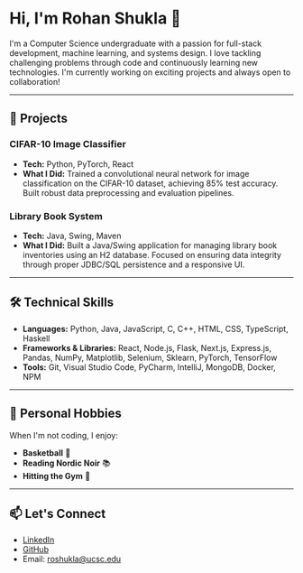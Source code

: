 # Hi, I'm Rohan Shukla 👋

I'm a Computer Science undergraduate with a passion for full-stack development, machine learning, and systems design. I love tackling challenging problems through code and continuously learning new technologies. I'm currently working on exciting projects and always open to collaboration!

---

## 🚀 Projects

### **CIFAR-10 Image Classifier**
- **Tech:** Python, PyTorch, React
- **What I Did:** Trained a convolutional neural network for image classification on the CIFAR-10 dataset, achieving 85% test accuracy. Built robust data preprocessing and evaluation pipelines.

### **Library Book System**
- **Tech:** Java, Swing, Maven
- **What I Did:** Built a Java/Swing application for managing library book inventories using an H2 database. Focused on ensuring data integrity through proper JDBC/SQL persistence and a responsive UI.

---

## 🛠 Technical Skills

- **Languages:** Python, Java, JavaScript, C, C++, HTML, CSS, TypeScript, Haskell
- **Frameworks & Libraries:** React, Node.js, Flask, Next.js, Express.js, Pandas, NumPy, Matplotlib, Selenium, Sklearn, PyTorch, TensorFlow
- **Tools:** Git, Visual Studio Code, PyCharm, IntelliJ, MongoDB, Docker, NPM

---

## 🎯 Personal Hobbies

When I'm not coding, I enjoy:
- **Basketball** 🏀
- **Reading Nordic Noir** 📚
- **Hitting the Gym** 💪

---

## 📫 Let's Connect

- [LinkedIn](https://www.linkedin.com/in/rohan-shukla-rs345226/)
- [GitHub](https://github.com/RohanShukla23)
- Email: [roshukla@ucsc.edu](mailto:roshukla@ucsc.edu)
